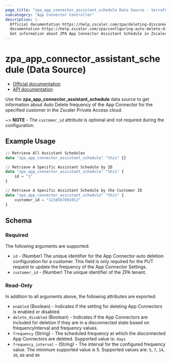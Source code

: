 ```yaml
---
page_title: "zpa_app_connector_assistant_schedule Data Source - terraform-provider-zpa"
subcategory: "App Connector Controller"
description: |-
  Official documentation https://help.zscaler.com/zpa/deleting-disconnected-app-connectors
  documentation https://help.zscaler.com/zpa/configuring-auto-delete-disconnected-app-connectors-using-api
  Get information about ZPA App Connector Assistant Schedule in Zscaler Private Access cloud.
---
```


# zpa_app_connector_assistant_schedule (Data Source)

* [Official documentation](https://help.zscaler.com/zpa/deleting-disconnected-app-connectors)
* [API documentation](https://help.zscaler.com/zpa/configuring-auto-delete-disconnected-app-connectors-using-api)

Use the **zpa_app_connector_assistant_schedule** data source to get information about Auto Delete frequency of the App Connector for the specified customer in the Zscaler Private Access cloud.

~> **NOTE** - The `customer_id` attribute is optional and not required during the configuration.

## Example Usage

```terraform
// Retrieve All Assistant Schedules
data "zpa_app_connector_assistant_schedule" "this" {}

// Retrieve A Specific Assistant Schedule by ID
data "zpa_app_connector_assistant_schedule" "this" {
    id = "1"
}

// Retrieve A Specific Assistant Schedule by the Customer ID
data "zpa_app_connector_assistant_schedule" "this" {
    customer_id = "1234567891012"
}
```

## Schema

### Required

The following arguments are supported:

* `id` - (Number) The unique identifier for the App Connector auto deletion configuration for a customer. This field is only required for the PUT request to update the frequency of the App Connector Settings.
* `customer_id` - (Number) The unique identifier of the ZPA tenant.

### Read-Only

In addition to all arguments above, the following attributes are exported:

* `enabled` (Boolean) - Indicates if the setting for deleting App Connectors is enabled or disabled.
* `delete_disabled` (Boolean) - Indicates if the App Connectors are included for deletion if they are in a disconnected state based on frequencyInterval and frequency values.
* `frequency` (String) - The scheduled frequency at which the disconnected App Connectors are deleted. Supported value is: `days`
* `frequency_interval` - (String) - The interval for the configured frequency value. The minimum supported value is 5. Supported values are: `5`, `7`, `14`, `30`, `60` and `90`
